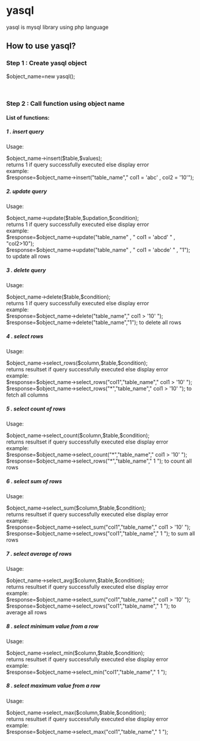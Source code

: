 <h1>yasql</h1>
<p>yasql is mysql library using php language</p>
<h2>How to use yasql?</h2>
<h3>Step 1 : Create yasql object</h3>
<p> $object_name=new yasql();</p>
<br/>
<h3>Step 2 : Call function using object name</h3>
<h4>List of functions:</h4>

<h5> 1 . insert query</h5>
<p>Usage: </p>
$object_name->insert($table,$values);<br>
returns 1 if query successfully executed else display error<br>
example:<br>
$response=$object_name->insert("table_name"," col1 = 'abc' , col2 = '10'");

<h5>2. update query</h5>
<p>Usage:</p>
$object_name->update($table,$updation,$condition);<br>
returns 1 if query successfully executed else display error<br>
example:<br>
$response=$object_name->update("table_name" , " col1 = 'abcd' " , "col2>10");<br>
$response=$object_name->update("table_name" , " col1 = 'abcde' " , "1");        to update all rows

<h5> 3 . delete query</h5>
<p>Usage: </p>
$object_name->delete($table,$condition);<br>
returns 1 if query successfully executed else display error<br>
example:<br>
$response=$object_name->delete("table_name"," col1 > '10' ");<br>
$response=$object_name->delete("table_name","1"); to delete  all rows

<h5> 4 . select rows</h5>
<p>Usage: </p>
$object_name->select_rows($column,$table,$condition);<br>
returns resultset if query successfully executed else display error<br>
example:<br>
$response=$object_name->select_rows("col1","table_name"," col1 > '10' ");<br>
$response=$object_name->select_rows("*","table_name","  col1 > '10' "); to fetch  all columns

<h5> 5 . select count of rows</h5>
<p>Usage: </p>
$object_name->select_count($column,$table,$condition);<br>
returns resultset if query successfully executed else display error<br>
example:<br>
$response=$object_name->select_count("*","table_name"," col1 > '10' ");<br>
$response=$object_name->select_rows("*","table_name"," 1 "); to count  all rows

<h5> 6 . select sum of rows</h5>
<p>Usage: </p>
$object_name->select_sum($column,$table,$condition);<br>
returns resultset if query successfully executed else display error<br>
example:<br>
$response=$object_name->select_sum("col1","table_name"," col1 > '10' ");<br>
$response=$object_name->select_rows("col1","table_name"," 1 "); to sum  all rows


<h5> 7 . select average of rows</h5>
<p>Usage: </p>
$object_name->select_avg($column,$table,$condition);<br>
returns resultset if query successfully executed else display error<br>
example:<br>
$response=$object_name->select_sum("col1","table_name"," col1 > '10' ");<br>
$response=$object_name->select_rows("col1","table_name"," 1 "); to average  all rows

<h5> 8 . select minimum value from a row</h5>
<p>Usage: </p>
$object_name->select_min($column,$table,$condition);<br>
returns resultset if query successfully executed else display error<br>
example:<br>
$response=$object_name->select_min("col1","table_name"," 1 ");

<h5> 8 . select maximum value from a row</h5>
<p>Usage: </p>
$object_name->select_max($column,$table,$condition);<br>
returns resultset if query successfully executed else display error<br>
example:<br>
$response=$object_name->select_max("col1","table_name"," 1 ");
